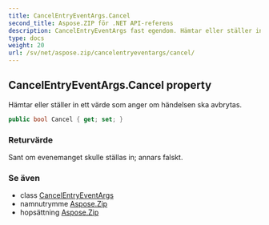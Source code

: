 ```yaml
---
title: CancelEntryEventArgs.Cancel
second_title: Aspose.ZIP för .NET API-referens
description: CancelEntryEventArgs fast egendom. Hämtar eller ställer in ett värde som anger om händelsen ska avbrytas.
type: docs
weight: 20
url: /sv/net/aspose.zip/cancelentryeventargs/cancel/
---
```

## CancelEntryEventArgs.Cancel property

Hämtar eller ställer in ett värde som anger om händelsen ska avbrytas.

```csharp
public bool Cancel { get; set; }
```

### Returvärde

Sant om evenemanget skulle ställas in; annars falskt.

### Se även

* class [CancelEntryEventArgs](../)
* namnutrymme [Aspose.Zip](../../cancelentryeventargs/)
* hopsättning [Aspose.Zip](../../../)


